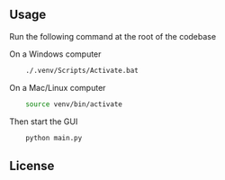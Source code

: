 

## Usage

Run the following command at the root of the codebase

On a Windows computer
```sh
    ./.venv/Scripts/Activate.bat
```
On a Mac/Linux computer 
```sh
    source venv/bin/activate
```

Then start the GUI
```sh
    python main.py
```


## License